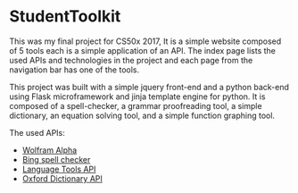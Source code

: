 # StudentToolkit
This was my final project for CS50x 2017, It is a simple website composed of 5 tools each is a simple application of an API.
The index page lists the used APIs and technologies in the project and each page from the navigation bar has one of the tools.

This project was built with a simple jquery front-end and a python back-end using Flask microframework and jinja template engine for python.
It is composed of a spell-checker, a grammar proofreading tool, a simple dictionary, an equation solving tool, and a simple function graphing tool.


The used APIs:
* [Wolfram Alpha](https://products.wolframalpha.com/api/)
* [Bing spell checker](https://azure.microsoft.com/en-us/services/cognitive-services/spell-check/)
* [Language Tools API](http://wiki.languagetool.org/public-http-api)
* [Oxford Dictionary API](https://developer.oxforddictionaries.com/)
